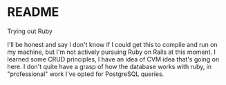 # README
Trying out Ruby

I'll be honest and say I don't know if I could get this to compile and run on my machine, but I'm not actively pursuing Ruby on Rails at this moment. I learned some CRUD principles, I have an idea of CVM idea that's going on here. I don't quite have a grasp of how the database works with ruby, in "professional" work I've opted for PostgreSQL queries. 